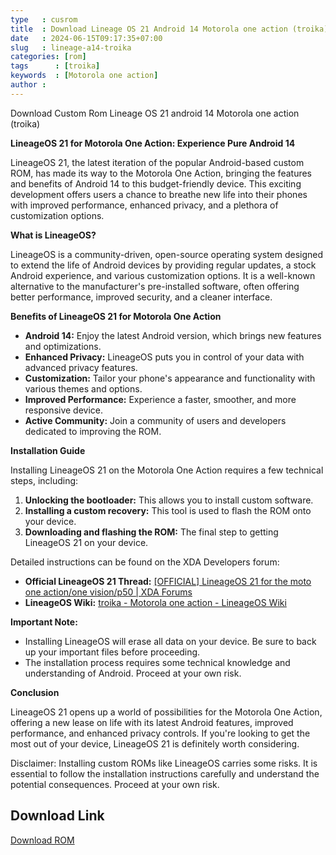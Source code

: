 ```yaml
---
type   : cusrom
title  : Download Lineage OS 21 Android 14 Motorola one action (troika)
date   : 2024-06-15T09:17:35+07:00
slug   : lineage-a14-troika
categories: [rom]
tags      : [troika]
keywords  : [Motorola one action]
author : 
---
```


Download Custom Rom Lineage OS 21 android 14 Motorola one action (troika)

**LineageOS 21 for Motorola One Action: Experience Pure Android 14**

LineageOS 21, the latest iteration of the popular Android-based custom ROM, has made its way to the Motorola One Action, bringing the features and benefits of Android 14 to this budget-friendly device.  This exciting development offers users a chance to breathe new life into their phones with improved performance, enhanced privacy, and a plethora of customization options.

**What is LineageOS?**

LineageOS is a community-driven, open-source operating system designed to extend the life of Android devices by providing regular updates, a stock Android experience, and various customization options. It is a well-known alternative to the manufacturer's pre-installed software, often offering better performance, improved security, and a cleaner interface.

**Benefits of LineageOS 21 for Motorola One Action**

* **Android 14:** Enjoy the latest Android version, which brings new features and optimizations.
* **Enhanced Privacy:** LineageOS puts you in control of your data with advanced privacy features.
* **Customization:** Tailor your phone's appearance and functionality with various themes and options.
* **Improved Performance:**  Experience a faster, smoother, and more responsive device.
* **Active Community:** Join a community of users and developers dedicated to improving the ROM.

**Installation Guide**

Installing LineageOS 21 on the Motorola One Action requires a few technical steps, including:

1. **Unlocking the bootloader:** This allows you to install custom software.
2. **Installing a custom recovery:** This tool is used to flash the ROM onto your device.
3. **Downloading and flashing the ROM:** The final step to getting LineageOS 21 on your device.

Detailed instructions can be found on the XDA Developers forum:

* **Official LineageOS 21 Thread:** [[OFFICIAL] LineageOS 21 for the moto one action/one vision/p50 | XDA Forums]([https://xdaforums.com/t/official-lineageos-21-for-the-moto-one-action-one-vision-p50.4649876/](https://xdaforums.com/t/official-lineageos-21-for-the-moto-one-action-one-vision-p50.4649876/))
* **LineageOS Wiki:** [troika - Motorola one action - LineageOS Wiki](https://wiki.lineageos.org/devices/troika/)

**Important Note:**

* Installing LineageOS will erase all data on your device. Be sure to back up your important files before proceeding.
* The installation process requires some technical knowledge and understanding of Android. Proceed at your own risk.

**Conclusion**

LineageOS 21 opens up a world of possibilities for the Motorola One Action, offering a new lease on life with its latest Android features, improved performance, and enhanced privacy controls. If you're looking to get the most out of your device, LineageOS 21 is definitely worth considering.

Disclaimer: Installing custom ROMs like LineageOS carries some risks. It is essential to follow the installation instructions carefully and understand the potential consequences. Proceed at your own risk.


## Download Link
[Download ROM](https://t.me/wahyu6070files/953?single)

